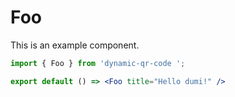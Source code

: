 # Foo

This is an example component.

```jsx
import { Foo } from 'dynamic-qr-code ';

export default () => <Foo title="Hello dumi!" />
```
